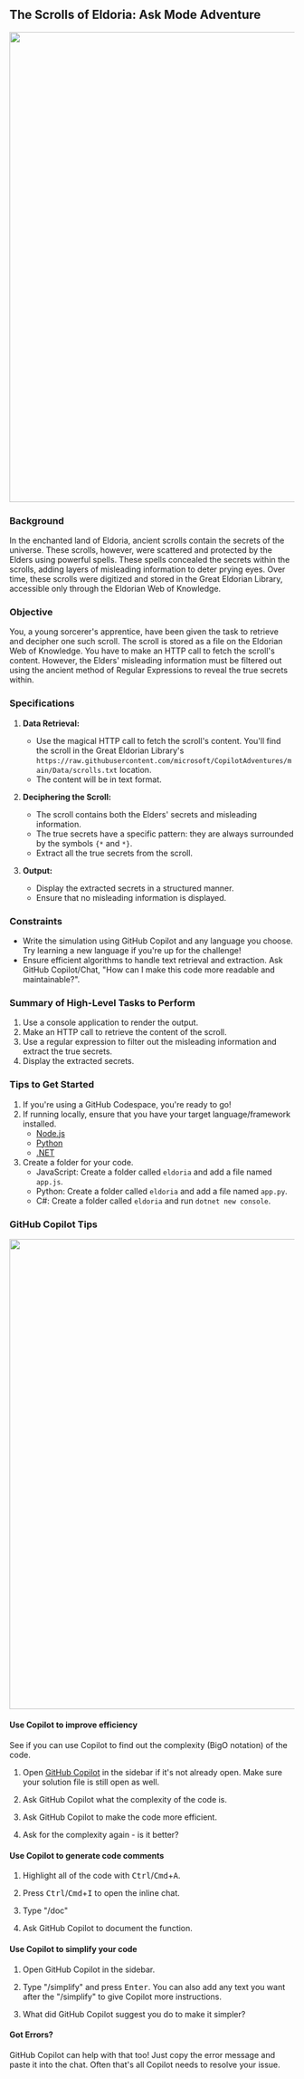 ## The Scrolls of Eldoria: Ask Mode Adventure

<a href="#">
    <img src="../../Images/eldoria.jpg" style="width: 830px" />
</a>

### Background

In the enchanted land of Eldoria, ancient scrolls contain the secrets of the universe. These scrolls, however, were scattered and protected by the Elders using powerful spells. These spells concealed the secrets within the scrolls, adding layers of misleading information to deter prying eyes. Over time, these scrolls were digitized and stored in the Great Eldorian Library, accessible only through the Eldorian Web of Knowledge.

### Objective

You, a young sorcerer's apprentice, have been given the task to retrieve and decipher one such scroll. The scroll is stored as a file on the Eldorian Web of Knowledge. You have to make an HTTP call to fetch the scroll's content. However, the Elders' misleading information must be filtered out using the ancient method of Regular Expressions to reveal the true secrets within.

### Specifications

1. **Data Retrieval:**
    - Use the magical HTTP call to fetch the scroll's content. You'll find the scroll in the Great Eldorian Library's `https://raw.githubusercontent.com/microsoft/CopilotAdventures/main/Data/scrolls.txt` location.
    - The content will be in text format.

2. **Deciphering the Scroll:**
    - The scroll contains both the Elders' secrets and misleading information.
    - The true secrets have a specific pattern: they are always surrounded by the symbols `{*` and `*}`.
    - Extract all the true secrets from the scroll.

3. **Output:**
    - Display the extracted secrets in a structured manner.
    - Ensure that no misleading information is displayed.

### Constraints

- Write the simulation using GitHub Copilot and any language you choose. Try learning a new language if you're up for the challenge!
- Ensure efficient algorithms to handle text retrieval and extraction. Ask GitHub Copilot/Chat, "How can I make this code more readable and maintainable?".

### Summary of High-Level Tasks to Perform

1. Use a console application to render the output.
1. Make an HTTP call to retrieve the content of the scroll.
1. Use a regular expression to filter out the misleading information and extract the true secrets.
1. Display the extracted secrets.

### Tips to Get Started

1. If you're using a GitHub Codespace, you're ready to go!
1. If running locally, ensure that you have your target language/framework installed. 
    - [Node.js](https://nodejs.org)
    - [Python](https://www.python.org/downloads/)
    - [.NET](https://dot.net)
1. Create a folder for your code. 
    - JavaScript: Create a folder called `eldoria` and add a file named `app.js`.
    - Python: Create a folder called `eldoria` and add a file named `app.py`.
    - C#: Create a folder called `eldoria` and run `dotnet new console`.

### GitHub Copilot Tips

<a href="#">
    <img src="../../Images/copilot-tips.jpg"  style="width: 830px" />
</a>

#### Use Copilot to improve efficiency

See if you can use Copilot to find out the complexity (BigO notation) of the code.

1. Open [GitHub Copilot](https://docs.github.com/en/copilot/github-copilot-chat/using-github-copilot-chat#asking-your-first-question) in the sidebar if it's not already open. Make sure your solution file is still open as well.

1. Ask GitHub Copilot what the complexity of the code is.

1. Ask GitHub Copilot to make the code more efficient.

1. Ask for the complexity again - is it better?

#### Use Copilot to generate code comments

1. Highlight all of the code with <kbd>Ctrl</kbd>/<kbd>Cmd</kbd>+<kbd>A</kbd>.

1. Press <kbd>Ctrl</kbd>/<kbd>Cmd</kbd>+<kbd>I</kbd> to open the inline chat. 

1. Type "/doc"

1. Ask GitHub Copilot to document the function.

#### Use Copilot to simplify your code

1. Open GitHub Copilot in the sidebar.

1. Type "/simplify" and press <kbd>Enter</kbd>. You can also add any text you want after the "/simplify" to give Copilot more instructions.

1. What did GitHub Copilot suggest you do to make it simpler?

#### Got Errors?

GitHub Copilot can help with that too! Just copy the error message and paste it into the chat. Often that's all Copilot needs to resolve your issue.